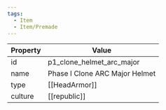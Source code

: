 ```yaml
---
tags:
  - Item
  - Item/Premade
---
```


| Property | Value                          |
| -------- | ------------------------------ |
| id       | p1_clone_helmet_arc_major      |
| name     | Phase I Clone ARC Major Helmet |
| type     | [[HeadArmor]]                  |
| culture  | [[republic]]          |


